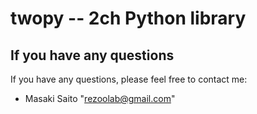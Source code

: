 twopy -- 2ch Python library
===============================

If you have any questions
-------------------------
If you have any questions, please feel free to contact me:

* Masaki Saito "rezoolab@gmail.com"

